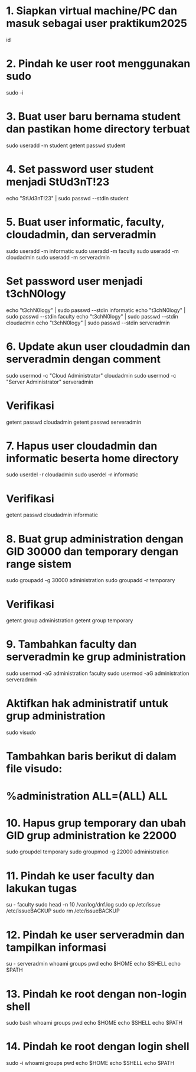 # 1. Siapkan virtual machine/PC dan masuk sebagai user praktikum2025
id

# 2. Pindah ke user root menggunakan sudo
sudo -i

# 3. Buat user baru bernama student dan pastikan home directory terbuat
sudo useradd -m student
getent passwd student

# 4. Set password user student menjadi StUd3nT!23
echo "StUd3nT!23" | sudo passwd --stdin student

# 5. Buat user informatic, faculty, cloudadmin, dan serveradmin
sudo useradd -m informatic
sudo useradd -m faculty
sudo useradd -m cloudadmin
sudo useradd -m serveradmin

# Set password user menjadi t3chN0logy
echo "t3chN0logy" | sudo passwd --stdin informatic
echo "t3chN0logy" | sudo passwd --stdin faculty
echo "t3chN0logy" | sudo passwd --stdin cloudadmin
echo "t3chN0logy" | sudo passwd --stdin serveradmin

# 6. Update akun user cloudadmin dan serveradmin dengan comment
sudo usermod -c "Cloud Administrator" cloudadmin
sudo usermod -c "Server Administrator" serveradmin

# Verifikasi
getent passwd cloudadmin
getent passwd serveradmin

# 7. Hapus user cloudadmin dan informatic beserta home directory
sudo userdel -r cloudadmin
sudo userdel -r informatic

# Verifikasi
getent passwd cloudadmin informatic

# 8. Buat grup administration dengan GID 30000 dan temporary dengan range sistem
sudo groupadd -g 30000 administration
sudo groupadd -r temporary

# Verifikasi
getent group administration
getent group temporary

# 9. Tambahkan faculty dan serveradmin ke grup administration
sudo usermod -aG administration faculty
sudo usermod -aG administration serveradmin

# Aktifkan hak administratif untuk grup administration
sudo visudo
# Tambahkan baris berikut di dalam file visudo:
# %administration ALL=(ALL) ALL

# 10. Hapus grup temporary dan ubah GID grup administration ke 22000
sudo groupdel temporary
sudo groupmod -g 22000 administration

# 11. Pindah ke user faculty dan lakukan tugas
su - faculty
sudo head -n 10 /var/log/dnf.log
sudo cp /etc/issue /etc/issueBACKUP
sudo rm /etc/issueBACKUP

# 12. Pindah ke user serveradmin dan tampilkan informasi
su - serveradmin
whoami
groups
pwd
echo $HOME
echo $SHELL
echo $PATH

# 13. Pindah ke root dengan non-login shell
sudo bash
whoami
groups
pwd
echo $HOME
echo $SHELL
echo $PATH

# 14. Pindah ke root dengan login shell
sudo -i
whoami
groups
pwd
echo $HOME
echo $SHELL
echo $PATH
